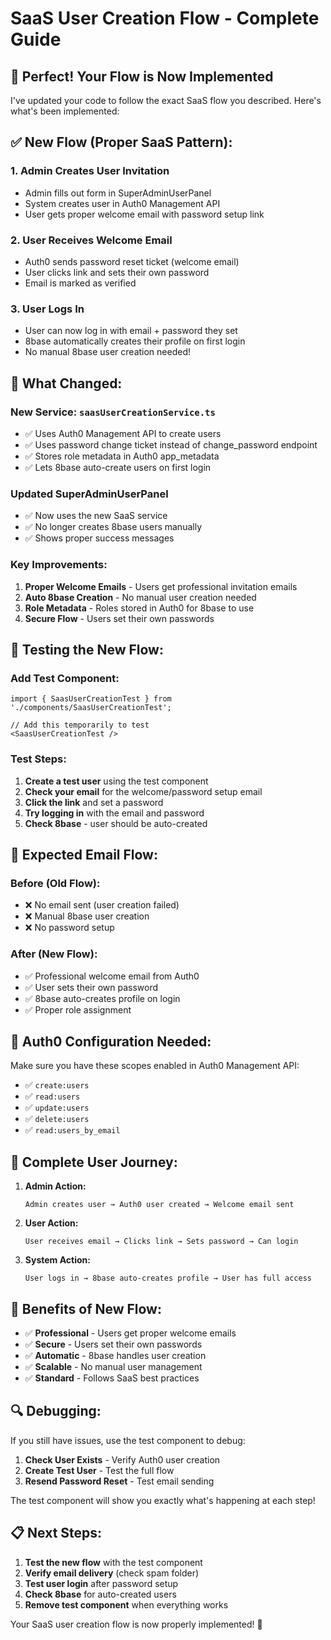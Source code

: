 # SaaS User Creation Flow - Complete Guide

## 🎯 **Perfect! Your Flow is Now Implemented**

I've updated your code to follow the exact SaaS flow you described. Here's what's been implemented:

## ✅ **New Flow (Proper SaaS Pattern):**

### 1. **Admin Creates User Invitation**
- Admin fills out form in SuperAdminUserPanel
- System creates user in Auth0 Management API
- User gets proper welcome email with password setup link

### 2. **User Receives Welcome Email**
- Auth0 sends password reset ticket (welcome email)
- User clicks link and sets their own password
- Email is marked as verified

### 3. **User Logs In**
- User can now log in with email + password they set
- 8base automatically creates their profile on first login
- No manual 8base user creation needed!

## 🔧 **What Changed:**

### **New Service: `saasUserCreationService.ts`**
- ✅ Uses Auth0 Management API to create users
- ✅ Uses password change ticket instead of change_password endpoint
- ✅ Stores role metadata in Auth0 app_metadata
- ✅ Lets 8base auto-create users on first login

### **Updated SuperAdminUserPanel**
- ✅ Now uses the new SaaS service
- ✅ No longer creates 8base users manually
- ✅ Shows proper success messages

### **Key Improvements:**
1. **Proper Welcome Emails** - Users get professional invitation emails
2. **Auto 8base Creation** - No manual user creation needed
3. **Role Metadata** - Roles stored in Auth0 for 8base to use
4. **Secure Flow** - Users set their own passwords

## 🧪 **Testing the New Flow:**

### **Add Test Component:**
```tsx
import { SaasUserCreationTest } from './components/SaasUserCreationTest';

// Add this temporarily to test
<SaasUserCreationTest />
```

### **Test Steps:**
1. **Create a test user** using the test component
2. **Check your email** for the welcome/password setup email
3. **Click the link** and set a password
4. **Try logging in** with the email and password
5. **Check 8base** - user should be auto-created

## 📧 **Expected Email Flow:**

### **Before (Old Flow):**
- ❌ No email sent (user creation failed)
- ❌ Manual 8base user creation
- ❌ No password setup

### **After (New Flow):**
- ✅ Professional welcome email from Auth0
- ✅ User sets their own password
- ✅ 8base auto-creates profile on login
- ✅ Proper role assignment

## 🔑 **Auth0 Configuration Needed:**

Make sure you have these scopes enabled in Auth0 Management API:
- ✅ `create:users`
- ✅ `read:users`
- ✅ `update:users`
- ✅ `delete:users`
- ✅ `read:users_by_email`

## 🚀 **Complete User Journey:**

1. **Admin Action:**
   ```
   Admin creates user → Auth0 user created → Welcome email sent
   ```

2. **User Action:**
   ```
   User receives email → Clicks link → Sets password → Can login
   ```

3. **System Action:**
   ```
   User logs in → 8base auto-creates profile → User has full access
   ```

## 🎉 **Benefits of New Flow:**

- ✅ **Professional** - Users get proper welcome emails
- ✅ **Secure** - Users set their own passwords
- ✅ **Automatic** - 8base handles user creation
- ✅ **Scalable** - No manual user management
- ✅ **Standard** - Follows SaaS best practices

## 🔍 **Debugging:**

If you still have issues, use the test component to debug:
1. **Check User Exists** - Verify Auth0 user creation
2. **Create Test User** - Test the full flow
3. **Resend Password Reset** - Test email sending

The test component will show you exactly what's happening at each step!

## 📋 **Next Steps:**

1. **Test the new flow** with the test component
2. **Verify email delivery** (check spam folder)
3. **Test user login** after password setup
4. **Check 8base** for auto-created users
5. **Remove test component** when everything works

Your SaaS user creation flow is now properly implemented! 🎉
